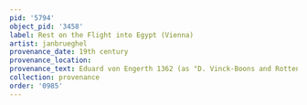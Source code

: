 ```yaml
---
pid: '5794'
object_pid: '3458'
label: Rest on the Flight into Egypt (Vienna)
artist: janbrueghel
provenance_date: 19th century
provenance_location:
provenance_text: Eduard von Engerth 1362 (as "D. Vinck-Boons and Rottenhammer")
collection: provenance
order: '0985'
---
```

